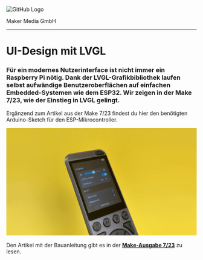 ![GitHub Logo](http://www.heise.de/make/icons/make_logo.png)

Maker Media GmbH
*** 

# UI-Design mit LVGL

### Für ein modernes Nutzerinterface ist nicht immer ein Raspberry Pi nötig. Dank der LVGL-Grafikbibliothek laufen selbst aufwändige Benutzeroberflächen auf einfachen Embedded-Systemen wie dem ESP32. Wir zeigen in der Make 7/23, wie der Einstieg in LVGL gelingt.

Ergänzend zum Artikel aus der Make 7/23 findest du hier den benötigten Arduino-Sketch für den ESP-Mikrocontroller.

![Picture](https://github.com/MakeMagazinDE/LVGL_UI/blob/main/lvgl_github.jpg)

Den Artikel mit der Bauanleitung gibt es in der **[Make-Ausgabe 7/23](https://www.heise.de/select/make/2023/7)** zu lesen.
